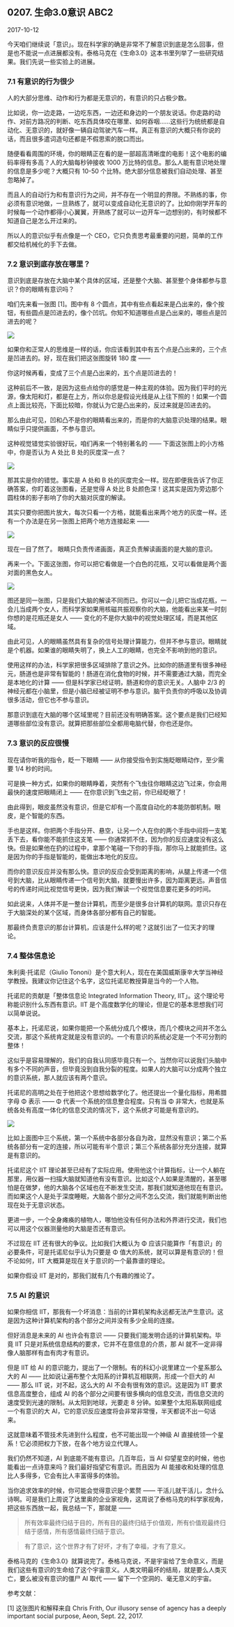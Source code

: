 ## 0207. 生命3.0意识 ABC2

2017-10-12

今天咱们继续说「意识」。现在科学家的确是非常不了解意识到底是怎么回事，但是也不能说一点进展都没有。泰格马克在《生命3.0》这本书里列举了一些研究结果。我们先说一些实验上的进展。

### 7.1 有意识的行为很少

人的大部分思维、动作和行为都是无意识的，有意识的只占极少数。

比如说，你一边走路，一边吃东西，一边还和身边的一个朋友说话。你走路的动作、对前方路况的判断、吃东西具体咬在哪里、如何吞咽……这些行为统统都是自动化、无意识的，就好像一辆自动驾驶汽车一样。真正有意识的大概只有你说的话，而且很多遣词造句还都是不假思索的脱口而出。

随便看看周围的环境，你的眼睛正在看的是一部超高清晰度的电影！这个电影的编码率得有多高？人的大脑每秒钟接收 1000 万比特的信息。那么人能有意识地处理的信息是多少呢？大概只有 10-50 个比特。绝大部分信息被我们自动处理、甚至忽略掉了。

而且人的自动行为和有意识行为之间，并不存在一个明显的界限。不熟练的事，你必须有意识地做，一旦熟练了，就可以变成自动化无意识的了。比如你刚学开车的时候每一个动作都得小心翼翼，开熟练了就可以一边开车一边想别的，有时候都不知道自己是怎么开过来的。

所以人的意识似乎有点像是一个 CEO，它只负责思考最重要的问题，简单的工作都交给机械化的手下去做。 

### 7.2 意识到底存放在哪里？

意识到底是存放在大脑中某个具体的区域，还是整个大脑、甚至整个身体都参与意识？你的眼睛有意识吗？

咱们先来看一张图 [1]。图中有 8 个圆点，其中有些点看起来是凸出来的，像个按钮，有些圆点是凹进去的，像个凹坑。你知不知道哪些点是凸出来的，哪些点是凹进去的呢？

![](https://raw.githubusercontent.com/dalong0514/selfstudy/master/图片链接/万维钢的精英日课/2018001.jpg)

如果你和正常人的思维是一样的话，你应该看到其中有五个点是凸出来的，三个点是凹进去的。好，现在我们把这张图旋转 180 度 ——

你这时候再看，变成了三个点是凸出来的，五个点是凹进去的！

这种前后不一致，是因为这些点给你的感觉是一种主观的体验。因为我们平时的光源，像太阳和灯，都是在上方，所以你总是假设光线是从上往下照的！如果一个圆点上面比较亮，下面比较暗，你就认为它是凸出来的，反过来就是凹进去的。

那么由此可见，凹和凸不是你的眼睛看出来的，而是你的大脑意识处理的结果。眼睛似乎只提供画面，不参与意识。

这种视觉错觉实验很好玩，咱们再来一个特别著名的 —— 下面这张图上的小方格中，你是否认为 A 处比 B 处的灰度深一点？ 

![](https://raw.githubusercontent.com/dalong0514/selfstudy/master/图片链接/万维钢的精英日课/2018002.jpg)


那其实是你的错觉。事实是 A 处和 B 处的灰度完全一样。现在即便我告诉了你正确答案，你盯着这张图看，还是觉得 A 处比 B 处颜色深！这其实是因为旁边那个圆柱体的影子影响了你的大脑对灰度的解读。

其实只要你把图片放大，每次只看一个方格，就能看出来两个地方的灰度一样。还有一个办法是在另一张图上把两个地方连接起来 —— 

![](https://raw.githubusercontent.com/dalong0514/selfstudy/master/图片链接/万维钢的精英日课/2018003.jpg)

现在一目了然了。 眼睛只负责传递画面，真正负责解读画面的是大脑的意识。

再来一个。下面这张图，你可以把它看做是一个白色的花瓶，又可以看做是两个面对面的黑色女人。 

![](https://raw.githubusercontent.com/dalong0514/selfstudy/master/图片链接/万维钢的精英日课/2018004.jpg)

图还是同一张图，只是我们大脑的解读不同而已。你可以一会儿把它当成花瓶，一会儿当成两个女人，而科学家如果用核磁共振观察你的大脑，他能看出来某一时刻你想的是花瓶还是女人 —— 变化的不是你大脑中的视觉处理区域，而是其他区域。

由此可见，人的眼睛虽然具有复杂的信号处理计算能力，但并不参与意识。眼睛就是个机器。如果谁的眼睛失明了，换上人工的眼睛，也完全不影响到他的意识。

使用这样的办法，科学家把很多区域排除了意识之外。比如你的肠道里有很多神经元，肠道也是非常有智能的！肠道在消化食物的时候，并不需要通过大脑，而完全是本地化的计算 —— 但是科学家已经证明，肠道和你的意识无关。人脑中 2/3 的神经元都在小脑里，但是小脑已经被证明不参与意识。脑干负责你的呼吸以及协调很多活动，但它也不参与意识。

那意识到底在大脑的哪个区域里呢？目前还没有明确答案。这个要点是我们已经知道哪些部位没有意识。就算把那些部位全都用电脑代替，你也还是你。 

### 7.3 意识的反应很慢

现在请你听我的指令，眨一下眼睛 —— 从你接受指令到实施眨眼睛动作，至少需要 1/4 秒的时间。

可是换一种方式，如果你的眼睛睁着，突然有个飞虫往你眼睛这边飞过来，你会用最快的速度把眼睛闭上 —— 在你意识到飞虫之前，你已经眨眼了！

由此得到，眼皮虽然没有意识，但是它却有一个高度自动化的本能防御机制。眼皮，是个智能的东西。

手也是这样。你把两个手指分开、悬空，让另一个人在你的两个手指中间将一支笔丢下去，看你能不能抓住这支笔 —— 你通常抓不住，因为你的反应速度没有这么快。但是如果他在扔的过程中，拿那个笔碰一下你的手指，那你马上就能抓住。这是因为你的手指是智能的，能做出本地化的反应。

而你的意识反应并没有那么快。意识的反应会受到距离的影响，从腿上传递一个信号到大脑，比从眼睛传递一个信号到大脑，就要慢出许多，因为距离更远。声音信号的传递时间比视觉信号更快，因为我们解读一个视觉信息要花更多的时间。

如此说来，人体并不是一整台计算机，而至少是很多台计算机的联网。意识只存在于大脑深处的某个区域，而身体各部分都有自己的智能。

那最终负责意识的那台计算机，应该是什么样的呢？这就引出了一位天才的理论。 

### 7.4 整体信息论

朱利奥·托诺尼（Giulio Tononi）是个意大利人，现在在美国威斯康辛大学当神经学教授。我建议你记住这个名字，这位托诺尼教授算是当今的一个人物。

托诺尼的贡献是「整体信息论 Integrated Information Theory, IIT」。这个理论号称能识别什么东西有意识。IIT 是个高度数学化的理论，但是它的基本思想我们可以简单说说。

基本上，托诺尼说，如果你能把一个系统分成几个模块，而几个模块之间并不怎么交流，那这个系统肯定就是没有意识的。一个有意识的系统必定是一个不可分割的整体！

这似乎是容易理解的，我们的自我认同感毕竟只有一个。当然你可以说我们头脑中有多个不同的声音，但毕竟没到自我分裂的程度。如果人的大脑可以分成两个独立的意识系统，那人就应该有两个意识。

托诺尼的高明之处在于他把这个思想给数学化了。他还提出一个量化指标，用希腊字母 Φ 表示 —— Φ 代表一个系统的信息整合程度。只有当 Φ 非常大，也就是系统各处有高度一体化的信息交流的情况下，这个系统才可能是有意识的。 

![](https://raw.githubusercontent.com/dalong0514/selfstudy/master/图片链接/万维钢的精英日课/2018005.jpg)

比如上面图中三个系统，第一个系统中各部分各自为政，显然没有意识；第二个系统各部分有一定的连接，所以可能有半个意识；第三个系统各部分充分连接，就算是有意识的。

托诺尼这个 IIT 理论甚至已经有了实际应用。使用他这个计算指标，让一个人躺在那里，用仪器一扫描大脑就知道他有没有意识。比如这个人如果是清醒的，甚至哪怕是在做梦，他的大脑各个区域也在不断发生交流，那我们就知道他现在有意识。而如果这个人是处于深度睡眠，大脑各个部分之间不怎么交流，我们就能判断出他现在处于无意识状态。

更进一步，一个全身瘫痪的植物人，哪怕他没有任何办法和外界进行交流，我们也可以用这个仪器测量他的大脑是否还有意识。

不过现在 IIT 还有很大的争议。比如我们大概认为 Φ 应该只能算作「有意识」的必要条件，可是托诺尼似乎认为只要是 Φ 值大的系统，就可以算是有意识的！但不论如何，IIT 大概算是现在关于意识的一个最靠谱的理论。

如果你假设 IIT 是对的，那我们就有几个有趣的推论了。 

### 7.5 AI 的意识

如果你相信 IIT，那我有一个坏消息：当前的计算机架构永远都无法产生意识。这是因为这种计算机架构的各个部分之间并没有多少全局的连接。

但好消息是未来的 AI 也许会有意识 —— 只要我们能发明合适的计算机架构。毕竟 IIT 只是对系统信息结构的要求，它并不在意信息的介质，那 AI 就不一定非得像人脑那样有血有肉才有意识。

但是 IIT 给 AI 的意识能力，提出了一个限制。有的科幻小说里建立一个星系那么大的 AI —— 比如说让遍布整个太阳系的计算机互相联网，形成一个巨大的 AI —— 那么 IIT 说，对不起，这么大的 AI 不会有很有效的意识。这是因为 IIT 要求信息高度整合，组成 AI 的各个部分之间要有很多横向的信息交流，而信息交流的速度受到光速的限制。从太阳到地球，光要走 8 分钟。如果整个太阳系联网组成一个有意识的大 AI，它的意识反应速度将会非常非常慢，半天都说不出一句话来。

这就意味着不管技术先进到什么程度，也不可能出现一个神级 AI 直接统领一个星系！它必须把权力下放，在各个地方设立代理人。 

我们仍然不知道，AI 到底能不能有意识。几百年后，当 AI 仰望星空的时候，他也能看出一点诗意来吗？我们最好指望它有意识。而且因为 AI 能接收和处理的信息比人多得多，它会有比人丰富得多的体验。

当你追求效率的时候，你可能会觉得意识是个累赘 —— 干活儿就干活儿，念什么诗啊。可是我们上周说了达里奥的企业家视角，这周说了泰格马克的科学家视角，把这些东西放一起，我总结一下，那就是 —— 

> 所有效率最终归结于目的，所有目的最终归结于价值观，所有价值观最终归结于感情，所有感情最终归结于意识。

> 有了意识，这个世界才有了好坏，才有了幸福，才有了意义。

泰格马克的《生命3.0》就算说完了。泰格马克说，不是宇宙给了生命意义，而是我们这些有意识的生命给了这个宇宙意义。人类文明最坏的结局，就是要么人类灭亡，要么被没有意识的僵尸 AI 取代 —— 留下一个空洞的、毫无意义的宇宙。 

参考文献：

[1] 这张图片和解释来自 Chris Frith, Our illusory sense of agency has a deeply important social purpose, Aeon, Sept. 22, 2017.
